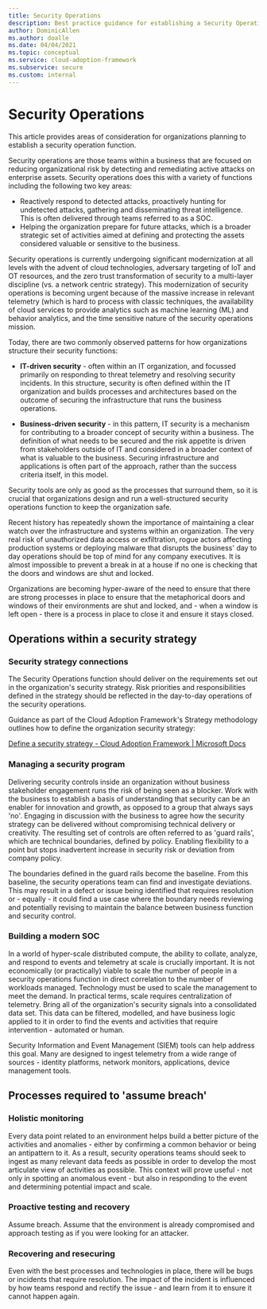 ```yaml
---
title: Security Operations
description: Best practice guidance for establishing a Security Operations function
author: DominicAllen
ms.author: doalle
ms.date: 04/04/2021
ms.topic: conceptual
ms.service: cloud-adoption-framework
ms.subservice: secure
ms.custom: internal
---
```


# Security Operations

This article provides areas of consideration for organizations planning to establish a security operation function.

Security operations are those teams within a business that are focused on reducing organizational risk by detecting and remediating active attacks on enterprise assets.
Security operations does this with a variety of functions including the following two key areas:

- Reactively respond to detected attacks, proactively hunting for undetected attacks, gathering and disseminating threat intelligence. This is often delivered through teams referred to as a SOC.
- Helping the organization prepare for future attacks, which is a broader strategic set of activities aimed at defining and protecting the assets considered valuable or sensitive to the business.

Security operations is currently undergoing significant modernization at all levels with the advent of cloud technologies, adversary targeting of IoT and OT resources, and the zero trust transformation of security to a multi-layer discipline (vs. a network centric strategy). This modernization of security operations is becoming urgent because of the massive increase in relevant telemetry (which is hard to process with classic techniques, the availability of cloud services to provide analytics such as machine learning (ML) and behavior analytics, and the time sensitive nature of the security operations mission.

Today, there are two commonly observed patterns for how organizations structure their security functions:

- **IT-driven security** - often within an IT organization, and focussed primarily on responding to threat telemetry and resolving security incidents. In this structure, security is often defined within the IT organization and builds processes and architectures based on the outcome of securing the infrastructure that runs the business operations.

- **Business-driven security** - in this pattern, IT security is a mechanism for contributing to a broader concept of security within a business. The definition of what needs to be secured and the risk appetite is driven from stakeholders outside of IT and considered in a broader context of what is valuable to the business.
Securing infrastructure and applications is often part of the approach, rather than the success criteria itself, in this model.  

Security tools are only as good as the processes that surround them, so it is crucial that organizations design and run a well-structured security operations function to keep the organization safe.

Recent history has repeatedly shown the importance of maintaining a clear watch over the infrastructure and systems within an organization. The very real risk of unauthorized data access or exfiltration, rogue actors affecting production systems or deploying malware that disrupts the business' day to day operations should be top of mind for any company executives.
It is almost impossible to prevent a break in at a house if no one is checking that the doors and windows are shut and locked.

Organizations are becoming hyper-aware of the need to ensure that there are strong processes in place to ensure that the metaphorical doors and windows of their environments are shut and locked, and - when a window is left open - there is a process in place to close it and ensure it stays closed.

## Operations within a security strategy

### Security strategy connections

The Security Operations function should deliver on the requirements set out in the organization's security strategy.
Risk priorities and responsibilities defined in the strategy should be reflected in the day-to-day operations of the security operations.

Guidance as part of the Cloud Adoption Framework's Strategy methodology outlines how to define the organization security strategy:

[Define a security strategy - Cloud Adoption Framework | Microsoft Docs](https://docs.microsoft.com/azure/cloud-adoption-framework/strategy/define-security-strategy)

### Managing a security program

Delivering security controls inside an organization without business stakeholder engagement runs the risk of being seen as a blocker.
Work with the business to establish a basis of understanding that security can be an enabler for innovation and growth, as opposed to a group that always says 'no'. Engaging in discussion with the business to agree how the security strategy can be delivered without compromising technical delivery or creativity.
The resulting set of controls are often referred to as 'guard rails', which are technical boundaries, defined by policy. Enabling flexibility to a point but stops inadvertent increase in security risk or deviation from company policy.

The boundaries defined in the guard rails become the baseline. From this baseline, the security operations team can find and investigate deviations. This may result in a defect or issue being identified that requires resolution or - equally - it could find a use case where the boundary needs reviewing and potentially revising to maintain the balance between business function and security control.

### Building a modern SOC

In a world of hyper-scale distributed compute, the ability to collate, analyze, and respond to events and telemetry at scale is crucially important.
It is not economically (or practically) viable to scale the number of people in a security operations function in direct correlation to the number of workloads managed. Technology must be used to scale the management to meet the demand.
In practical terms, scale requires centralization of telemetry. Bring all of the organization's security signals into a consolidated data set.
This data can be filtered, modelled, and have business logic applied to it in order to find the events and activities that require intervention - automated or human.

Security Information and Event Management (SIEM) tools can help address this goal. Many are designed to ingest telemetry from a wide range of sources - identity platforms, network monitors, applications, device management tools.

## Processes required to 'assume breach'

### Holistic monitoring

Every data point related to an environment helps build a better picture of the activities and anomalies - either by confirming a common behavior or being an antipattern to it.
As a result, security operations teams should seek to ingest as many relevant data feeds as possible in order to develop the most articulate view of activities as possible. This context will prove useful - not only in spotting an anomalous event - but also in responding to the event and determining potential impact and scale.

### Proactive testing and recovery

Assume breach. Assume that the environment is already compromised and approach testing as if you were looking for an attacker.

### Recovering and resecuring

Even with the best processes and technologies in place, there will be bugs or incidents that require resolution. The impact of the incident is influenced by how teams respond and rectify the issue - and learn from it to ensure it cannot happen again.
